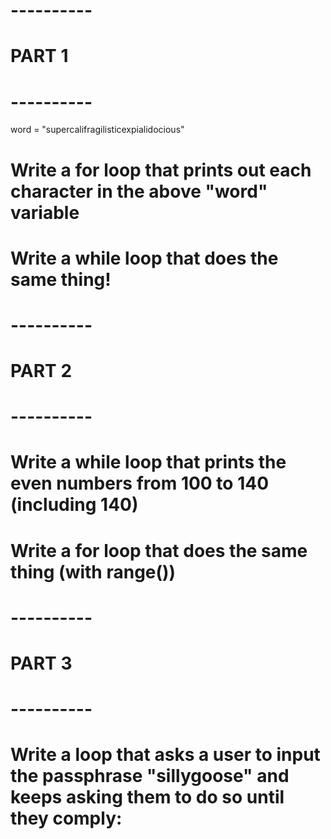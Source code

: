
#  ----------
#    PART 1
#  ----------
word = "supercalifragilisticexpialidocious"

# Write a for loop that prints out each character in the above "word" variable

    
# Write a while loop that does the same thing!



#  ----------
#    PART 2
#  ----------
# Write a while loop that prints the even numbers from 100 to 140 (including 140)



# Write a for loop that does the same thing (with range())



#  ----------
#    PART 3
#  ----------
# Write a loop that asks a user to input the passphrase "sillygoose" and keeps asking them to do so until they comply:
